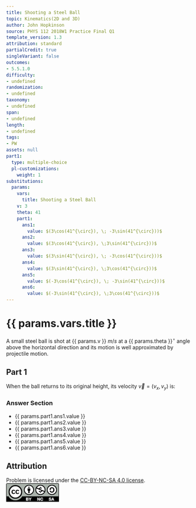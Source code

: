 ```yaml
---
title: Shooting a Steel Ball
topic: Kinematics(2D and 3D)
author: John Hopkinson
source: PHYS 112 2018W1 Practice Final Q1
template_version: 1.3
attribution: standard
partialCredit: true
singleVariant: false
outcomes:
- 5.5.1.0
difficulty:
- undefined
randomization:
- undefined
taxonomy:
- undefined
span:
- undefined
length:
- undefined
tags:
- PW
assets: null
part1:
  type: multiple-choice
  pl-customizations:
    weight: 1
substitutions:
  params:
    vars:
      title: Shooting a Steel Ball
    v: 3
    theta: 41
    part1:
      ans1:
        value: $(3\cos(41^{\circ}), \; -3\sin(41^{\circ}))$
      ans2:
        value: $(3\cos(41^{\circ}), \;3\sin(41^{\circ}))$
      ans3:
        value: $(3\sin(41^{\circ}), \; -3\cos(41^{\circ}))$
      ans4:
        value: $(3\sin(41^{\circ}), \;3\cos(41^{\circ}))$
      ans5:
        value: $(-3\cos(41^{\circ}), \; -3\sin(41^{\circ}))$
      ans6:
        value: $(-3\sin(41^{\circ}), \;3\cos(41^{\circ}))$
---
```

# {{ params.vars.title }}
A small steel ball is shot at {{ params.v }} $m/s$ at a {{ params.theta }}$^{\circ}$ angle above the horizontal direction and its motion is well approximated by projectile motion.

## Part 1

When the ball returns to its original height, its velocity $\overrightarrow{v} = (v_x, v_y)$ is:

### Answer Section

- {{ params.part1.ans1.value }}
- {{ params.part1.ans2.value }}
- {{ params.part1.ans3.value }}
- {{ params.part1.ans4.value }}
- {{ params.part1.ans5.value }}
- {{ params.part1.ans6.value }}

## Attribution

Problem is licensed under the [CC-BY-NC-SA 4.0 license](https://creativecommons.org/licenses/by-nc-sa/4.0/).<br> ![The Creative Commons 4.0 license requiring attribution-BY, non-commercial-NC, and share-alike-SA license.](https://raw.githubusercontent.com/firasm/bits/master/by-nc-sa.png)